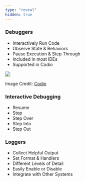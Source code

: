 ```yaml
---
type: "reveal"
hidden: true
---
```

<section>
    <h3>Debuggers</h3>
    <ul>
        <li>Interactively Run Code</li>
        <li>Observe State & Behaviors</li>
        <li>Pause Execution & Step Through</li>
        <li>Included in most IDEs</li>
        <li>Supported in Codio</li>
    </ul>
</section>
<section>
    <img class="plain stretch" src="/cc410/images/7/debug-started.png">
    <p class="imagecredit">Image Credit: <a href="https://docs.codio.com/project/ide/features/#debugging">Codio</a></p>
</section>
<section>
    <h3>Interactive Debugging</h3>
    <ul>
        <li>Resume</li>
        <li>Stop</li>
        <li>Step Over</li>
        <li>Step Into</li>
        <li>Step Out</li>
    </ul>
</section>
<section>
    <h3>Loggers</h3>
    <ul>
        <li>Collect Helpful Output</li>
        <li>Set Format & Handlers</li>
        <li>Different Levels of Detail</li>
        <li>Easily Enable or Disable</li>
        <li>Integrate with Other Systems</li>
    </ul>
</section>